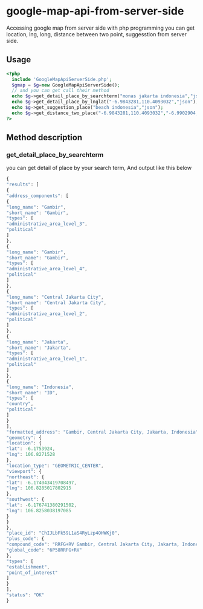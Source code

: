 # google-map-api-from-server-side
Accessing google map from server side with php programming
you can get location, lng, long, distance between two point, suggesstion from server side.

## Usage
```php
<?php
  include 'GoogleMapApiServerSide.php';
  $gmap = $g=new GoogleMapApiServerSide();
  // and you can get call their method
  echo $g->get_detail_place_by_searchterm("monas jakarta indonesia","json");
  echo $g->get_detail_place_by_lnglat("-6.9843281,110.4093032","json");
  echo $g->get_suggestion_place("beach indonesia","json");
  echo $g->get_distance_two_place("-6.9843281,110.4093032","-6.9902904,110.4229372","json");
?>
```
## Method description
### get_detail_place_by_searchterm
you can get detail of place by your search term, And output like this below
```js
{
"results": [
{
"address_components": [
{
"long_name": "Gambir",
"short_name": "Gambir",
"types": [
"administrative_area_level_3",
"political"
]
},
{
"long_name": "Gambir",
"short_name": "Gambir",
"types": [
"administrative_area_level_4",
"political"
]
},
{
"long_name": "Central Jakarta City",
"short_name": "Central Jakarta City",
"types": [
"administrative_area_level_2",
"political"
]
},
{
"long_name": "Jakarta",
"short_name": "Jakarta",
"types": [
"administrative_area_level_1",
"political"
]
},
{
"long_name": "Indonesia",
"short_name": "ID",
"types": [
"country",
"political"
]
}
],
"formatted_address": "Gambir, Central Jakarta City, Jakarta, Indonesia",
"geometry": {
"location": {
"lat": -6.1753924,
"lng": 106.8271528
},
"location_type": "GEOMETRIC_CENTER",
"viewport": {
"northeast": {
"lat": -6.174043419708497,
"lng": 106.8285017802915
},
"southwest": {
"lat": -6.176741380291502,
"lng": 106.8258038197085
}
}
},
"place_id": "ChIJLbFk59L1aS4RyLzp4OHWKj0",
"plus_code": {
"compound_code": "RRFG+RV Gambir, Central Jakarta City, Jakarta, Indonesia",
"global_code": "6P58RRFG+RV"
},
"types": [
"establishment",
"point_of_interest"
]
}
],
"status": "OK"
}
```

